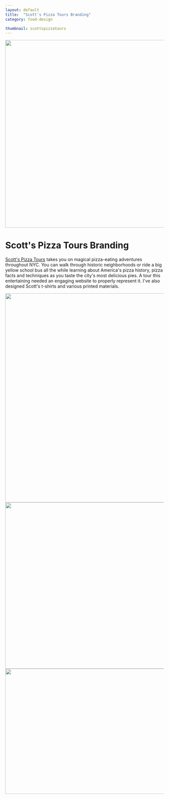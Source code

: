 ```yaml
---
layout: default
title:  "Scott's Pizza Tours Branding"
category: food-design

thumbnail: scottspizzatours
---
```


<img src="{{ site.baseurl}}/images/scottspizzatours_01.jpg" width="790" height="595">

# Scott's Pizza Tours Branding

[Scott's Pizza Tours](http://www.scottspizzatours.com/) takes you on magical pizza-eating adventures throughout NYC. You can walk through historic neighborhoods or ride a big yellow school bus all the while learning about America's pizza history, pizza facts and techniques as you taste the city's most delicious pies. A tour this entertaining needed an engaging website to properly represent it. I've also designed Scott's t-shirts and various printed materials.

<img src="{{ site.baseurl}}/images/scottspizzatours_02.jpg" width="790" height="663">
<img src="{{ site.baseurl}}/images/scottspizzatours_03.jpg" width="790" height="527">
<img src="{{ site.baseurl}}/images/scottspizzatours_04.jpg" width="790" height="397">


